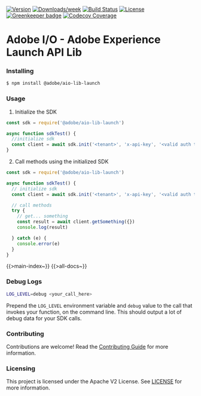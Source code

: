 <!--
Copyright 2020 Adobe. All rights reserved.
This file is licensed to you under the Apache License, Version 2.0 (the "License");
you may not use this file except in compliance with the License. You may obtain a copy
of the License at http://www.apache.org/licenses/LICENSE-2.0

Unless required by applicable law or agreed to in writing, software distributed under
the License is distributed on an "AS IS" BASIS, WITHOUT WARRANTIES OR REPRESENTATIONS
OF ANY KIND, either express or implied. See the License for the specific language
governing permissions and limitations under the License.
-->
<!-- DO NOT MODIFY README.MD DIRECTLY !-->
<!-- MODIFY THE SOURCE JSDOCS AND DOCS/README_TEMPLATE.MD AND RUN: npm run generate-docs !-->

[![Version](https://img.shields.io/npm/v/@adobe/aio-lib-launch.svg)](https://npmjs.org/package/@adobe/aio-lib-launch)
[![Downloads/week](https://img.shields.io/npm/dw/@adobe/aio-lib-launch.svg)](https://npmjs.org/package/@adobe/aio-lib-launch)
[![Build Status](https://travis-ci.com/adobe/aio-lib-launch.svg?branch=master)](https://travis-ci.com/adobe/aio-lib-launch)
[![License](https://img.shields.io/badge/License-Apache%202.0-blue.svg)](https://opensource.org/licenses/Apache-2.0) [![Greenkeeper badge](https://badges.greenkeeper.io/adobe/aio-lib-launch.svg)](https://greenkeeper.io/)
[![Codecov Coverage](https://img.shields.io/codecov/c/github/adobe/aio-lib-launch/master.svg?style=flat-square)](https://codecov.io/gh/adobe/aio-lib-launch/)

# Adobe I/O - Adobe Experience Launch API Lib

### Installing

```bash
$ npm install @adobe/aio-lib-launch
```

### Usage
1) Initialize the SDK

```javascript
const sdk = require('@adobe/aio-lib-launch')

async function sdkTest() {
  //initialize sdk
  const client = await sdk.init('<tenant>', 'x-api-key', '<valid auth token>')
}
```

2) Call methods using the initialized SDK

```javascript
const sdk = require('@adobe/aio-lib-launch')

async function sdkTest() {
  // initialize sdk
  const client = await sdk.init('<tenant>', 'x-api-key', '<valid auth token>')

  // call methods
  try {
    // get... something
    const result = await client.getSomething({})
    console.log(result)

  } catch (e) {
    console.error(e)
  }
}
```

{{>main-index~}}
{{>all-docs~}}


### Debug Logs

```bash
LOG_LEVEL=debug <your_call_here>
```

Prepend the `LOG_LEVEL` environment variable and `debug` value to the call that invokes your function, on the command line. This should output a lot of debug data for your SDK calls.

### Contributing

Contributions are welcome! Read the [Contributing Guide](./.github/CONTRIBUTING.md) for more information.

### Licensing

This project is licensed under the Apache V2 License. See [LICENSE](LICENSE) for more information.
